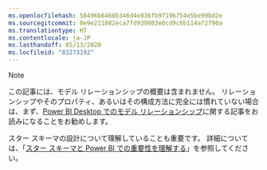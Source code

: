 ```yaml
---
ms.openlocfilehash: 58496b6468b346d4e036fb9719b754e5be99bd2e
ms.sourcegitcommit: 0e9e211082eca7fd939803e0cd9c6b114af2f90a
ms.translationtype: HT
ms.contentlocale: ja-JP
ms.lasthandoff: 05/13/2020
ms.locfileid: "83273192"
---
```

> [!NOTE]
> この記事には、モデル リレーションシップの概要は含まれません。 リレーションシップやそのプロパティ、あるいはその構成方法に完全には慣れていない場合は、まず、[Power BI Desktop でのモデル リレーションシップ](../../transform-model/desktop-relationships-understand.md)に関する記事をお読みになることをお勧めします。
>
> スター スキーマの設計について理解していることも重要です。 詳細については、「[スター スキーマと Power BI での重要性を理解する](../star-schema.md)」を参照してください。